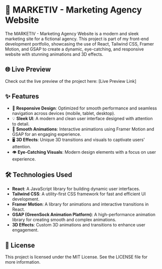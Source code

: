 # 🌟 MARKETIV - Marketing Agency Website

The MARKETIV - Marketing Agency Website is a modern and sleek marketing site for a fictional agency. This project is part of my front-end development portfolio, showcasing the use of React, Tailwind CSS, Framer Motion, and GSAP to create a dynamic, eye-catching, and responsive website with stunning animations and 3D effects.

## 🌐 Live Preview
Check out the live preview of the project here: [Live Preview Link]

## ✨ Features
- 📱 **Responsive Design**: Optimized for smooth performance and seamless navigation across devices (mobile, tablet, desktop).
- 💡 **Sleek UI**: A modern and clean user interface designed with attention to detail.
- 🎥 **Smooth Animations**: Interactive animations using Framer Motion and GSAP for an engaging experience.
- 🖥️ **3D Effects**: Unique 3D transitions and visuals to captivate users' attention.
- 👁️ **Eye-Catching Visuals**: Modern design elements with a focus on user experience.

## 🛠️ Technologies Used
- **React**: A JavaScript library for building dynamic user interfaces.
- **Tailwind CSS**: A utility-first CSS framework for fast and efficient UI development.
- **Framer Motion**: A library for animations and interactive transitions in React.
- **GSAP (GreenSock Animation Platform)**: A high-performance animation library for creating smooth and complex animations.
- **3D Effects**: Custom 3D animations and transitions to enhance user engagement.

## 📜 License
This project is licensed under the MIT License. See the LICENSE file for more information.
